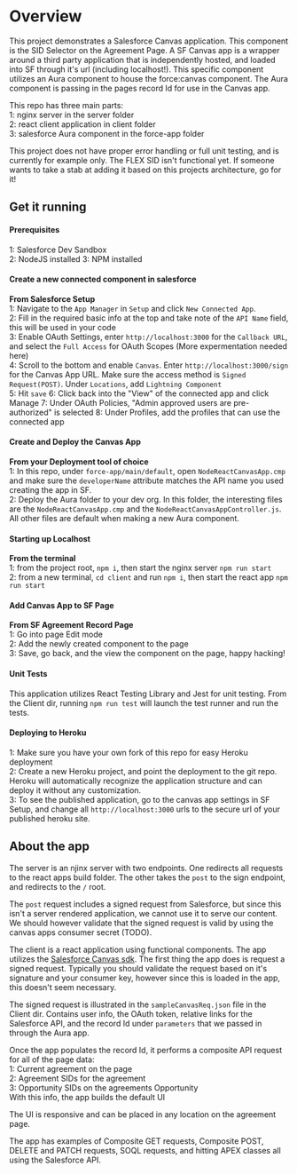 # Overview

This project demonstrates a Salesforce Canvas application. This component is the SID Selector on the Agreement Page. A SF Canvas app is a wrapper around a third party application that is independently hosted, and loaded into SF through it's url (including localhost!). This specific component utilizes an Aura component to house the force:canvas component. The Aura component is passing in the pages record Id for use in the Canvas app.

This repo has three main parts:  
1: nginx server in the server folder  
2: react client application in client folder  
3: salesforce Aura component in the force-app folder

This project does not have proper error handling or full unit testing, and is currently for example only. The FLEX SID isn't functional yet. If someone wants to take a stab at adding it based on this projects architecture, go for it!

## Get it running

#### Prerequisites

1: Salesforce Dev Sandbox  
2: NodeJS installed
3: NPM installed

#### Create a new connected component in salesforce

**From Salesforce Setup**  
1: Navigate to the `App Manager` in `Setup` and click `New Connected App`.  
2: Fill in the required basic info at the top and take note of the `API Name` field, this will be used in your code  
3: Enable OAuth Settings, enter `http://localhost:3000` for the `Callback URL`, and select the `Full Access` for OAuth Scopes (More expermentation needed here)  
4: Scroll to the bottom and enable `Canvas`. Enter `http://localhost:3000/sign` for the Canvas App URL. Make sure the access method is `Signed Request(POST)`. Under `Locations`, add `Lightning Component`  
5: Hit `save`
6: Click back into the "View" of the connected app and click Manage
7: Under OAuth Policies, "Admin approved users are pre-authorized" is selected
8: Under Profiles, add the profiles that can use the connected app

#### Create and Deploy the Canvas App

**From your Deployment tool of choice**  
1: In this repo, under `force-app/main/default`, open `NodeReactCanvasApp.cmp` and make sure the `developerName` attribute matches the API name you used creating the app in SF.  
2: Deploy the Aura folder to your dev org. In this folder, the interesting files are the `NodeReactCanvasApp.cmp` and the `NodeReactCanvasAppController.js`. All other files are default when making a new Aura component.

#### Starting up Localhost

**From the terminal**  
1: from the project root, `npm i`, then start the nginx server `npm run start`  
2: from a new terminal, `cd client` and run `npm i`, then start the react app `npm run start`

#### Add Canvas App to SF Page

**From SF Agreement Record Page**  
1: Go into page Edit mode  
2: Add the newly created component to the page  
3: Save, go back, and the view the component on the page, happy hacking!

#### Unit Tests

This application utilizes React Testing Library and Jest for unit testing. From the Client dir, running `npm run test` will launch the test runner and run the tests.

#### Deploying to Heroku

1: Make sure you have your own fork of this repo for easy Heroku deployment  
2: Create a new Heroku project, and point the deployment to the git repo. Heroku will automatically recognize the application structure and can deploy it without any customization.  
3: To see the published application, go to the canvas app settings in SF Setup, and change all `http://localhost:3000` urls to the secure url of your published heroku site.

## About the app

The server is an njinx server with two endpoints. One redirects all requests to the react apps build folder. The other takes the `post` to the sign endpoint, and redirects to the `/` root.

The `post` request includes a signed request from Salesforce, but since this isn't a server rendered application, we cannot use it to serve our content. We should however validate that the signed request is valid by using the canvas apps consumer secret (TODO).

The client is a react application using functional components. The app utilizes the [Salesforce Canvas sdk](https://github.com/forcedotcom/SalesforceCanvasJavascriptSDK). The first thing the app does is request a signed request. Typically you should validate the request based on it's signature and your consumer key, however since this is loaded in the app, this doesn't seem necessary.

The signed request is illustrated in the `sampleCanvasReq.json` file in the Client dir. Contains user info, the OAuth token, relative links for the Salesforce API, and the record Id under `parameters` that we passed in through the Aura app.

Once the app populates the record Id, it performs a composite API request for all of the page data:  
1: Current agreement on the page  
2: Agreement SIDs for the agreement  
3: Opportunity SIDs on the agreements Opportunity  
With this info, the app builds the default UI

The UI is responsive and can be placed in any location on the agreement page.

The app has examples of Composite GET requests, Composite POST, DELETE and PATCH requests, SOQL requests, and hitting APEX classes all using the Salesforce API.
